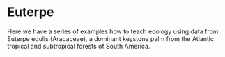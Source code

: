 # Euterpe
Here we have a series of examples how to teach ecology using data from Euterpe edulis (Aracaceae), a dominant keystone palm from the Atlantic tropical and subtropical forests of South America.
